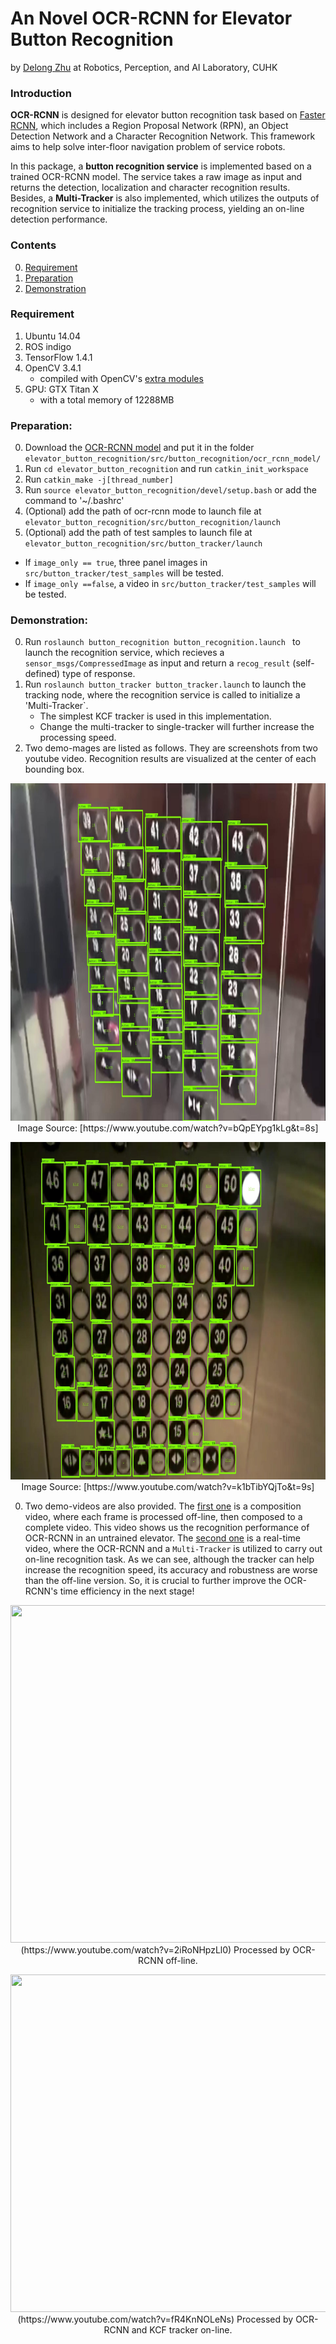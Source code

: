 # An Novel OCR-RCNN for Elevator Button Recognition

by [Delong Zhu](http://www.ee.cuhk.edu.hk/~dlzhu/) at Robotics, Perception, and AI Laboratory, CUHK

### Introduction

**OCR-RCNN** is designed for elevator button recognition task based on [Faster RCNN](http://arxiv.org/abs/1506.01497), which includes a Region Proposal Network (RPN), an Object Detection Network and a Character Recognition Network. This framework aims to help solve inter-floor navigation problem of service robots.

In this package, a **button recognition service** is implemented based on a trained OCR-RCNN model. The service takes a raw image as input and returns the detection, localization and character recognition results. Besides, a **Multi-Tracker** is also implemented, which utilizes the outputs of recognition service to initialize the tracking process, yielding an on-line detection performance.    

### Contents
0. [Requirement](#requirement)
0. [Preparation](#Preparation)
0. [Demonstration](#Demonstration)

### Requirement

1. Ubuntu 14.04
2. ROS indigo
2. TensorFlow 1.4.1
0.	OpenCV 3.4.1 
     - compiled with OpenCV's [extra modules](https://github.com/opencv/opencv_contrib)
2.	GPU: GTX Titan X
	- with a total memory of 12288MB

### Preparation:
0.	Download the [OCR-RCNN model](https://drive.google.com/file/d/1SM3p5NW6k2R04Bn72T1veE8hJSNnbvzf/view?usp=sharing) and put it in the folder `elevator_button_recognition/src/button_recognition/ocr_rcnn_model/`
0.	Run `cd elevator_button_recognition` and run `catkin_init_workspace`
0.	Run `catkin_make -j[thread_number]`
1.	Run `source elevator_button_recognition/devel/setup.bash` or add the command to '~/.bashrc'
2.	(Optional) add the path of ocr-rcnn mode to launch file at `elevator_button_recognition/src/button_recognition/launch`
3.	(Optional) add the path of test samples to launch file at `elevator_button_recognition/src/button_tracker/launch`
   - If `image_only == true`, three panel images in `src/button_tracker/test_samples` will be tested.
   - If `image_only ==false`, a video in `src/button_tracker/test_samples` will be tested.

### Demonstration:
0.	Run `roslaunch button_recognition button_recognition.launch ` to launch the recognition service, which recieves a `sensor_msgs/CompressedImage` as input and return a `recog_result` (self-defined) type of response.
0.	Run `roslaunch button_tracker button_tracker.launch` to launch the tracking node, where the recognition service is called to initialize a 'Multi-Tracker`.
    - The simplest KCF tracker is used in this implementation.
    - Change the multi-tracker to single-tracker will further increase the processing speed.
0. Two demo-mages are listed as follows. They are screenshots from two youtube video. Recognition results are visualized at the center of each bounding box.

<p align="center">
 <img src="demos/sample-1.jpg" width=960 height=540>
 Image Source: [https://www.youtube.com/watch?v=bQpEYpg1kLg&t=8s]
</p>
<p align="center">
<img src="demos/sample-2.jpg" width=960 height=540>
 Image Source: [https://www.youtube.com/watch?v=k1bTibYQjTo&t=9s]
</p>

0. Two demo-videos are also provided. The [first one](https://www.youtube.com/watch?v=2iRoNHpzLl0) is a composition video, where each frame is processed off-line, then composed to a complete video. This video shows us the recognition performance of OCR-RCNN in an untrained elevator. The [second one](https://www.youtube.com/watch?v=fR4KnNOLeNs) is a real-time video, where the OCR-RCNN and a `Multi-Tracker` is utilized to carry out on-line recognition task. As we can see, although the tracker can help increase the recognition speed, its accuracy and robustness are worse than the off-line version. So, it is crucial to further improve the OCR-RCNN's time efficiency in the next stage!


<p align="center">
<img src="https://img.youtube.com/vi/2iRoNHpzLl0/0.jpg" width=960 height=540>(https://www.youtube.com/watch?v=2iRoNHpzLl0)
Processed by OCR-RCNN off-line.
</p>

<p align="center">
<img src="https://img.youtube.com/vi/fR4KnNOLeNs/0.jpg" width=960 height=540>(https://www.youtube.com/watch?v=fR4KnNOLeNs)
Processed by OCR-RCNN and KCF tracker on-line.
</p>





